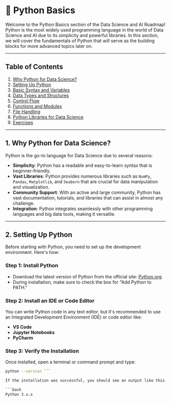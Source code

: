 # 🐍 Python Basics

Welcome to the Python Basics section of the Data Science and AI Roadmap! Python is the most widely used programming language in the world of Data Science and AI due to its simplicity and powerful libraries. In this section, we will cover the fundamentals of Python that will serve as the building blocks for more advanced topics later on.

---

## Table of Contents

1. [Why Python for Data Science?](#1-why-python-for-data-science)
2. [Setting Up Python](#2-setting-up-python)
3. [Basic Syntax and Variables](#3-basic-syntax-and-variables)
4. [Data Types and Structures](#4-data-types-and-structures)
5. [Control Flow](#5-control-flow)
6. [Functions and Modules](#6-functions-and-modules)
7. [File Handling](#7-file-handling)
8. [Python Libraries for Data Science](#8-python-libraries-for-data-science)
9. [Exercises](#9-exercises)

---

## 1. Why Python for Data Science?

Python is the go-to language for Data Science due to several reasons:

- **Simplicity**: Python has a readable and easy-to-learn syntax that is beginner-friendly.
- **Vast Libraries**: Python provides numerous libraries such as `NumPy`, `Pandas`, `Matplotlib`, and `Seaborn` that are crucial for data manipulation and visualization.
- **Community Support**: With an active and large community, Python has vast documentation, tutorials, and libraries that can assist in almost any challenge.
- **Integration**: Python integrates seamlessly with other programming languages and big data tools, making it versatile.

---

## 2. Setting Up Python

Before starting with Python, you need to set up the development environment. Here's how:

### Step 1: Install Python

- Download the latest version of Python from the official site: [Python.org](https://www.python.org/downloads/).
- During installation, make sure to check the box for "Add Python to PATH."

### Step 2: Install an IDE or Code Editor

You can write Python code in any text editor, but it's recommended to use an Integrated Development Environment (IDE) or code editor like:
- **VS Code**
- **Jupyter Notebooks**
- **PyCharm**

### Step 3: Verify the Installation

Once installed, open a terminal or command prompt and type:

```bash
python --version ```

If the installation was successful, you should see an output like this:

```bash
Python 3.x.x
